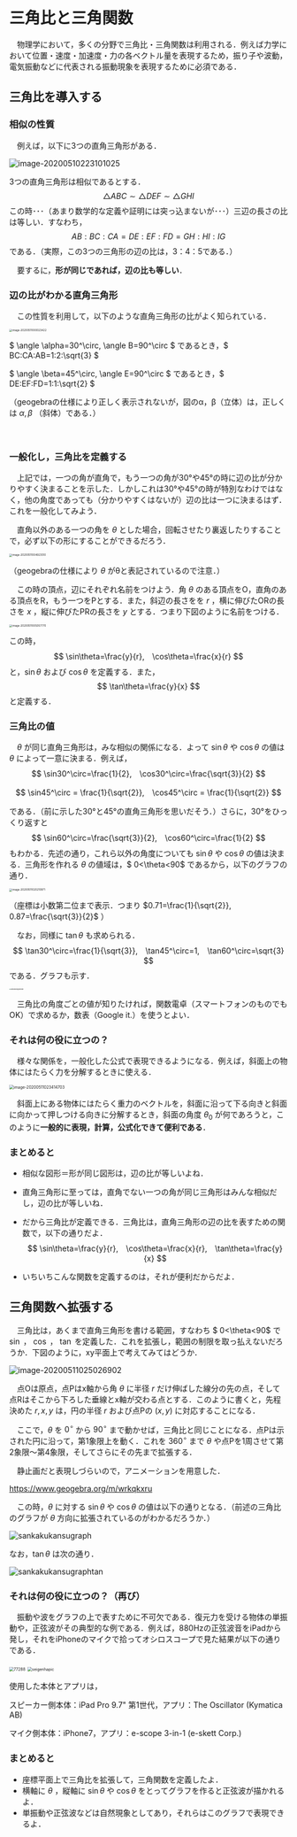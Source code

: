 # 三角比と三角関数

　物理学において，多くの分野で三角比・三角関数は利用される．例えば力学において位置・速度・加速度・力の各ベクトル量を表現するため，振り子や波動，電気振動などに代表される振動現象を表現するために必須である．



## 三角比を導入する



### 相似の性質

　例えば，以下に3つの直角三角形がある．

![image-20200510223101025](.\pictures\image-20200510223101025.png)

3つの直角三角形は相似であるとする．
$$
\triangle{ABC}\sim\triangle{DEF}\sim\triangle{GHI}
$$
この時･･･（あまり数学的な定義や証明には突っ込まないが･･･）三辺の長さの比は等しい．すなわち，
$$
AB:BC:CA=DE:EF:FD=GH:HI:IG
$$
である．（実際，この3つの三角形の辺の比は，3：4：5である．）



　要するに，**形が同じであれば，辺の比も等しい**．



### 辺の比がわかる直角三角形

　この性質を利用して，以下のような直角三角形の比がよく知られている．

<img src=".\pictures\image-20200511000023422.png" alt="image-20200511000023422" style="zoom: 33%;" />

$ \angle \alpha=30^\circ, \angle B=90^\circ $ であるとき，$ BC:CA:AB=1:2:\sqrt{3} $

$ \angle \beta=45^\circ, \angle E=90^\circ $ であるとき，$ DE:EF:FD=1:1:\sqrt{2} $

（geogebraの仕様により正しく表示されないが，図のα，β（立体）は，正しくは $\alpha, \beta$ （斜体）である．）

　

### 一般化し，三角比を定義する

　上記では，一つの角が直角で，もう一つの角が30°や45°の時に辺の比が分かりやすく決まることを示した．しかしこれは30°や45°の時が特別なわけではなく，他の角度であっても（分かりやすくはないが）辺の比は一つに決まるはず．これを一般化してみよう．

　直角以外のある一つの角を $\theta$ とした場合，回転させたり裏返したりすることで，必ず以下の形にすることができるだろう．

<img src=".\pictures\image-20200511004923510.png" alt="image-20200511004923510" style="zoom:33%;" />

（geogebraの仕様により $\theta$ がθと表記されているので注意．）

　この時の頂点，辺にそれぞれ名前をつけよう．角 $\theta$ のある頂点をO，直角のある頂点をR，もう一つをPとする．また，斜辺の長さをを $r$ ，横に伸びたORの長さを $x$ ，縦に伸びたPRの長さを $y$ とする．つまり下図のように名前をつける．

<img src=".\pictures\image-20200511005057770.png" alt="image-20200511005057770" style="zoom:33%;" />

この時，
$$
\sin\theta=\frac{y}{r},　\cos\theta=\frac{x}{r}
$$
と，$\sin\theta$ および $\cos\theta$ を定義する．また，
$$
\tan\theta=\frac{y}{x}
$$
と定義する．



### 三角比の値

　$\theta$ が同じ直角三角形は，みな相似の関係になる．よって $\sin\theta$ や $\cos\theta$ の値は $\theta$ によって一意に決まる．例えば，
$$
\sin30^\circ=\frac{1}{2},　\cos30^\circ=\frac{\sqrt{3}}{2}
$$

$$
\sin45^\circ = \frac{1}{\sqrt{2}},　\cos45^\circ = \frac{1}{\sqrt{2}}
$$

である．（前に示した30°と45°の直角三角形を思いだそう．）さらに，30°をひっくり返すと
$$
\sin60^\circ=\frac{\sqrt{3}}{2},　\cos60^\circ=\frac{1}{2}
$$
もわかる．先述の通り，これら以外の角度についても $\sin\theta$ や $\cos\theta$ の値は決まる．三角形を作れる $\theta$ の値域は，$ 0<\theta<90$ であるから，以下のグラフの通り．



<img src=".\pictures\image-20200511020210971.png" alt="image-20200511020210971" style="zoom:33%;" />

（座標は小数第二位まで表示．つまり $0.71=\frac{1}{\sqrt{2}},　0.87=\frac{\sqrt{3}}{2}$ ）



　なお，同様に $\tan\theta$ も求められる．
$$
\tan30^\circ=\frac{1}{\sqrt{3}},　\tan45^\circ=1,　\tan60^\circ=\sqrt{3}
$$
である．グラフも示す．



<img src="C:\Users\pas2_\Documents\project\physics\pictures\sankakuhigraphtan.png" alt="sankakuhigraphtan" style="zoom: 18%;" />



　三角比の角度ごとの値が知りたければ，関数電卓（スマートフォンのものでもOK）で求めるか，数表（Google it.）を使うとよい． 



### それは何の役に立つの？

　様々な関係を，一般化した公式で表現できるようになる．例えば，斜面上の物体にはたらく力を分解するときに使える．

<img src=".\pictures\image-20200511023414703.png" alt="image-20200511023414703" style="zoom:50%;" />

　斜面上にある物体にはたらく重力のベクトルを，斜面に沿って下る向きと斜面に向かって押しつける向きに分解するとき，斜面の角度 $\theta_0$ が何であろうと，このように**一般的に表現，計算，公式化できて便利である**．



### まとめると

- 相似な図形＝形が同じ図形は，辺の比が等しいよね．
  
- 直角三角形に至っては，直角でない一つの角が同じ三角形はみんな相似だし，辺の比が等しいね．
  
- だから三角比が定義できる．三角比は，直角三角形の辺の比を表すための関数で，以下の通りだよ．
  $$
  \sin\theta=\frac{y}{r},　\cos\theta=\frac{x}{r},　\tan\theta=\frac{y}{x}
  $$

- いちいちこんな関数を定義するのは，それが便利だからだよ．



## 三角関数へ拡張する

　三角比は，あくまで直角三角形を書ける範囲，すなわち $ 0<\theta<90$ で $\sin$ ， $\cos$ ， $\tan$ を定義した．これを拡張し，範囲の制限を取っ払えないだろうか．下図のように，xy平面上で考えてみてはどうか．



![image-20200511025026902](.\pictures\image-20200511025026902.png)

　点Oは原点，点Pはx軸から角 $\theta$ に半径 $r$ だけ伸ばした線分の先の点，そして点Rはそこから下ろした垂線とx軸が交わる点とする．このように書くと，先程決めた $r,　x,　y$ は，円の半径 $r$ および点Pの $(x, y)$ に対応することになる．

　ここで，$\theta$ を $0^\circ$ から $90^\circ$ まで動かせば，三角比と同じことになる．点Pは示された円に沿って，第1象限上を動く．これを $360^\circ$ まで $\theta$ や点Pを1周させて第2象限～第4象限，そしてさらにその先まで拡張する．



　静止画だと表現しづらいので，アニメーションを用意した．

https://www.geogebra.org/m/wrkqkxru



　この時，$\theta$ に対する $\sin\theta$ や $\cos\theta$ の値は以下の通りとなる．（前述の三角比のグラフが $\theta$ 方向に拡張されているのがわかるだろうか．）

![sankakukansugraph](.\pictures\sankakukansugraph.png)



なお，$\tan\theta$ は次の通り．

![sankakukansugraphtan](.\pictures\sankakukansugraphtan.png)





### それは何の役に立つの？（再び）

　振動や波をグラフの上で表すために不可欠である．復元力を受ける物体の単振動や，正弦波がその典型的な例である．例えば，880Hzの正弦波音をiPadから発し，それをiPhoneのマイクで拾ってオシロスコープで見た結果が以下の通りである．

<img src=".\pictures\77288.jpg" alt="77288" style="zoom:50%;" />



<img src=".\pictures\seigenhapic.png" alt="seigenhapic" style="zoom:50%;" />



使用した本体とアプリは，

スピーカー側本体：iPad Pro 9.7" 第1世代，アプリ：The Oscillator (Kymatica AB)

マイク側本体：iPhone7，アプリ：e-scope 3-in-1 (e-skett Corp.)



### まとめると

- 座標平面上で三角比を拡張して，三角関数を定義したよ．
- 横軸に $\theta$ ，縦軸に $\sin\theta$ や $\cos\theta$ をとってグラフを作ると正弦波が描かれるよ．
- 単振動や正弦波などは自然現象としてあり，それらはこのグラフで表現できるよ．